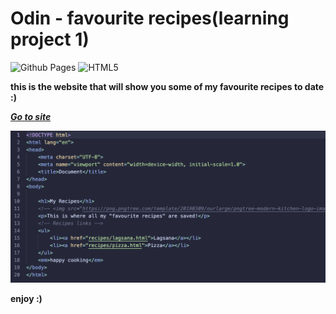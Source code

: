 # **Odin - favourite recipes(learning project 1)**
![Github Pages](https://img.shields.io/badge/github%20pages-121013?style=for-the-badge&logo=github&logoColor=white)
![HTML5](https://img.shields.io/badge/html5-%23E34F26.svg?style=for-the-badge&logo=html5&logoColor=white) 

**this is the website that will show you some of my favourite recipes to date :)**

***[Go to site](johnnybinh.github.io/odin-recipes)***

![some code](img/screenshot1.png)

**enjoy :)**
